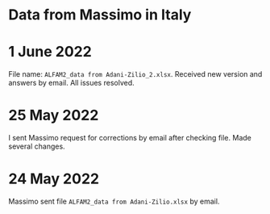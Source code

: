 # Data from Massimo in Italy

# 1 June 2022
File name: `ALFAM2_data from Adani-Zilio_2.xlsx`.
Received new version and answers by email.
All issues resolved.

# 25 May 2022
I sent Massimo request for corrections by email after checking file.
Made several changes.

# 24 May 2022
Massimo sent file `ALFAM2_data from Adani-Zilio.xlsx` by email.
